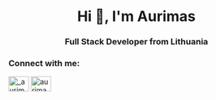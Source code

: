 <h1 align="center">Hi 👋, I'm Aurimas</h1>
<h3 align="center">Full Stack Developer from Lithuania</h3>

<h3 align="left">Connect with me:</h3>
<p align="left">
<a href="https://twitter.com/_aurimas" target="blank"><img align="center" src="https://raw.githubusercontent.com/rahuldkjain/github-profile-readme-generator/master/src/images/icons/Social/twitter.svg" alt="_aurimas" height="30" width="40" /></a>
<a href="https://linkedin.com/in/aurimaskarvelis" target="blank"><img align="center" src="https://raw.githubusercontent.com/rahuldkjain/github-profile-readme-generator/master/src/images/icons/Social/linked-in-alt.svg" alt="aurimaskarvelis" height="30" width="40" /></a>
</p>
